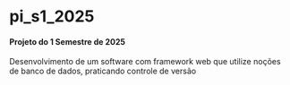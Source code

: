 # pi_s1_2025

#### Projeto do 1 Semestre de 2025
Desenvolvimento de um software com framework web que utilize noções de banco de dados, praticando controle de versão